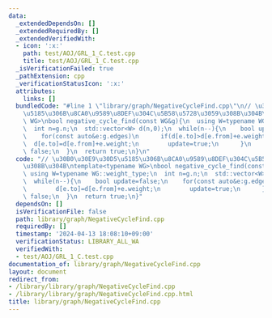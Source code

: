 ```yaml
---
data:
  _extendedDependsOn: []
  _extendedRequiredBy: []
  _extendedVerifiedWith:
  - icon: ':x:'
    path: test/AOJ/GRL_1_C.test.cpp
    title: test/AOJ/GRL_1_C.test.cpp
  _isVerificationFailed: true
  _pathExtension: cpp
  _verificationStatusIcon: ':x:'
  attributes:
    links: []
  bundledCode: "#line 1 \"library/graph/NegativeCycleFind.cpp\"\n// \u30B0\u30E9\u30D5\
    \u5185\u306B\u8CA0\u9589\u8DEF\u304C\u5B58\u5728\u3059\u308B\u304B\ntemplate<typename\
    \ WG>\nbool negative_cycle_find(const WG&g){\n  using W=typename WG::weight_type;\n\
    \  int n=g.n;\n  std::vector<W> d(n,0);\n  while(n--){\n    bool update=false;\n\
    \    for(const auto&e:g.edges)\n      if(d[e.to]>d[e.from]+e.weight){\n      \
    \  d[e.to]=d[e.from]+e.weight;\n        update=true;\n      }\n    if(!update)return\
    \ false;\n  }\n  return true;\n}\n"
  code: "// \u30B0\u30E9\u30D5\u5185\u306B\u8CA0\u9589\u8DEF\u304C\u5B58\u5728\u3059\
    \u308B\u304B\ntemplate<typename WG>\nbool negative_cycle_find(const WG&g){\n \
    \ using W=typename WG::weight_type;\n  int n=g.n;\n  std::vector<W> d(n,0);\n\
    \  while(n--){\n    bool update=false;\n    for(const auto&e:g.edges)\n      if(d[e.to]>d[e.from]+e.weight){\n\
    \        d[e.to]=d[e.from]+e.weight;\n        update=true;\n      }\n    if(!update)return\
    \ false;\n  }\n  return true;\n}"
  dependsOn: []
  isVerificationFile: false
  path: library/graph/NegativeCycleFind.cpp
  requiredBy: []
  timestamp: '2024-04-13 18:08:10+09:00'
  verificationStatus: LIBRARY_ALL_WA
  verifiedWith:
  - test/AOJ/GRL_1_C.test.cpp
documentation_of: library/graph/NegativeCycleFind.cpp
layout: document
redirect_from:
- /library/library/graph/NegativeCycleFind.cpp
- /library/library/graph/NegativeCycleFind.cpp.html
title: library/graph/NegativeCycleFind.cpp
---
```

